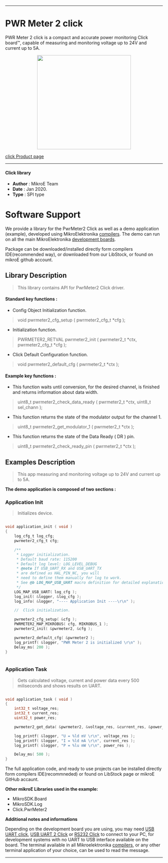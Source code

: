  
---
# PWR Meter 2 click

PWR Meter 2 click is a compact and accurate power monitoring Click board™, capable of measuring and monitoring voltage up to 24V and current up to 5A.

<p align="center">
  <img src="https://download.mikroe.com/images/click_for_ide/pwrmeter2_click.png" height=300px>
</p>

[click Product page](https://www.mikroe.com/pwr-meter-2-click)

---


#### Click library 

- **Author**        : MikroE Team
- **Date**          : Jan 2020.
- **Type**          : SPI type


# Software Support

We provide a library for the PwrMeter2 Click 
as well as a demo application (example), developed using MikroElektronika 
[compilers](https://shop.mikroe.com/compilers). 
The demo can run on all the main MikroElektronika [development boards](https://shop.mikroe.com/development-boards).

Package can be downloaded/installed directly form compilers IDE(recommended way), or downloaded from our LibStock, or found on mikroE github account. 

## Library Description

> This library contains API for PwrMeter2 Click driver.

#### Standard key functions :

- Config Object Initialization function.
> void pwrmeter2_cfg_setup ( pwrmeter2_cfg_t *cfg ); 
 
- Initialization function.
> PWRMETER2_RETVAL pwrmeter2_init ( pwrmeter2_t *ctx, pwrmeter2_cfg_t *cfg );

- Click Default Configuration function.
> void pwrmeter2_default_cfg ( pwrmeter2_t *ctx );


#### Example key functions :

- This function waits until conversion, for the desired channel, is finished and returns information about data width.
> uint8_t pwrmeter2_check_data_ready ( pwrmeter2_t *ctx, uint8_t sel_chann );
 
- This function returns the state of the modulator output for the channel 1.
> uint8_t pwrmeter2_get_modulator_1 ( pwrmeter2_t *ctx );

- This function returns the state of the Data Ready ( DR ) pin.
> uint8_t pwrmeter2_check_ready_pin ( pwrmeter2_t *ctx );

## Examples Description

> This app measuring and monitoring voltage up to 24V and current up to 5A.

**The demo application is composed of two sections :**

### Application Init 

> Initializes device.

```c

void application_init ( void )
{
    log_cfg_t log_cfg;
    pwrmeter2_cfg_t cfg;

    /** 
     * Logger initialization.
     * Default baud rate: 115200
     * Default log level: LOG_LEVEL_DEBUG
     * @note If USB_UART_RX and USB_UART_TX 
     * are defined as HAL_PIN_NC, you will 
     * need to define them manually for log to work. 
     * See @b LOG_MAP_USB_UART macro definition for detailed explanation.
     */
    LOG_MAP_USB_UART( log_cfg );
    log_init( &logger, &log_cfg );
    log_info( &logger, "---- Application Init ----\r\n" );

    //  Click initialization.

    pwrmeter2_cfg_setup( &cfg );
    PWRMETER2_MAP_MIKROBUS( cfg, MIKROBUS_1 );
    pwrmeter2_init( &pwrmeter2, &cfg );

    pwrmeter2_default_cfg( &pwrmeter2 );
    log_printf( &logger, "PWR Meter 2 is initialized \r\n" );
    Delay_ms( 200 );
}
  
```

### Application Task

> Gets calculated voltage, current and power data every 500 miliseconds
> and shows results on UART.

```c

void application_task ( void )
{
    int32_t voltage_res;
    int32_t current_res;
    uint32_t power_res;

    pwrmeter2_get_data( &pwrmeter2, &voltage_res, &current_res, &power_res );

    log_printf( &logger, "U = %ld mV \r\n", voltage_res );
    log_printf( &logger, "I = %ld mA \r\n", current_res );
    log_printf( &logger, "P = %lu mW \r\n", power_res );

    Delay_ms( 500 );
}

```

The full application code, and ready to use projects can be  installed directly form compilers IDE(recommneded) or found on LibStock page or mikroE GitHub accaunt.

**Other mikroE Libraries used in the example:** 

- MikroSDK.Board
- MikroSDK.Log
- Click.PwrMeter2

**Additional notes and informations**

Depending on the development board you are using, you may need 
[USB UART click](https://shop.mikroe.com/usb-uart-click), 
[USB UART 2 Click](https://shop.mikroe.com/usb-uart-2-click) or 
[RS232 Click](https://shop.mikroe.com/rs232-click) to connect to your PC, for 
development systems with no UART to USB interface available on the board. The 
terminal available in all Mikroelektronika 
[compilers](https://shop.mikroe.com/compilers), or any other terminal application 
of your choice, can be used to read the message.



---

